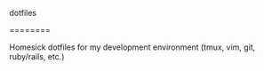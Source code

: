 dotfiles

========

Homesick dotfiles for my development environment (tmux, vim, git, ruby/rails, etc.)
